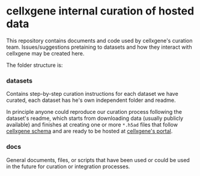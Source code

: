 # cellxgene internal curation of hosted data

This repository contains documents and code used by cellxgene's curation team. Issues/suggestions pretaining to datasets and how they interact with cellxgene may be created here. 

The folder structure is:

### datasets

Contains step-by-step curation instructions for each dataset we have curated, each dataset has he's own independent folder and readme. 

In principle anyone could reproduce our curation process following the dataset's readme, which starts from downloading data (usually publicly available) and finishes at creating one or more `*.h5ad` files that follow [cellxgene schema](https://github.com/chanzuckerberg/corpora-data-portal/blob/main/backend/schema/corpora_schema_h5ad_implementation.md) and are ready to be hosted at [cellxgene's portal](https://cellxgene.cziscience.com/).

### docs

General documents, files, or scripts that have been used or could be used in the future for curation or integration processes.
